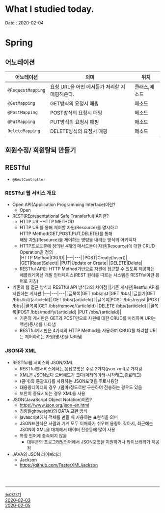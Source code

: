 # What I studied today.
Date : 2020-02-04

# Spring
## 어노테이션
|어노테이션|의미|위치|
|---|---|---|
|`@RequestMapping`|요청 URL을 어떤 메서듣가 처리할 지 매핑해준다.|클래스,메소드|
|`@GetMapping`|GET방식의 요청시 매핑|메소드|
|`@PostMapping`|POST방식의 요청시 매핑|메소드|
|`@PutMapping`|PUT방식의 요청시 매핑|메소드|
|`DeleteMapping`|DELETE방식의 요청시 매핑|메소드|

## 회원수정/ 회원탈퇴 만들기
## RESTful
- `@RestController`
### RESTful 웹 서비스 개요
- Open API(Application Programming Interface)이란?
    - Open 
- REST(REpresentational Safe Transferful) API란?
    - HTTP URI+HTTP METHOD
    - HTTP URI를 통해 제어할 자원(Resource)를 명시하고  
    HTTP Method(GET,POST,PUT,DELETE)를 통해  
    해당 자원(Resource)을 제어하는 명령을 내리는 방식의 아키텍처
    - HTTP프로토콜에 정의된 4개의 메서드들이 자원(Resource)에 대한 CRUD Operation을 정의  
        |HTTP Method|CRUD|
        |---|---|
        |POST|Create(Insert)|
        |GET|Read(Select)|
        |PUT|Update or Create|
        |DELETE|Delete|
    - RESTful API는 HTTP Method기반으로 자원에 접근할 수 있도록 제공하는  
    애플리케이션 개발 인터페이스(REST 원리를 따르는 시스템은 RESTful이란 용어로 지칭)
- 기존의 웹 접근 방식과 RESTful API 방식과의 차이점
    ||기존 게시판|Restful API를 지원하는 게시판
    |---|---|---|
    |글목록|GET /bbs/list |GET /bbs|
    |글읽기|GET /bbs/list/{articleId}| GET /bbs/{articleId}|
    |글목록|POST /bbs/regist |POST /bbs|
    |글목록|GET /bbs/remove/{articleId} |DELETE /bbs/{articleId}|
    |글목록|POST /bbs/modify/{articleId} |PUT /bbs/{articleId}|
    - 기존의 게시판은 GET과 POST만으로 자원에 대한 CRUD를 처리하며 URI는 액션(동사)를 나타냄
    - RESTful게시판은 4가지의 HTTP Method를 사용하여 CRUD를 처리함 URI는 제어하려는 자원(명사)을 나타냄
### JSON과 XML
- RESTful웹 서비스와 JSON/XML
    - RESTful웹서비스에서는 응답포맷은 주로 2가지(json.xml)로 가져감
    - XML은 JSON보다 오버헤드가 크다(메타데이터-시작태그,종료태그)
    - (콤마)와 중괄호{}를 사용하는 JSON포맷을 주로사용함
    - 대용량데이터의 경우 ,(콤마)정도로만 구분하여 전송하는 경우도 있음
    - 보안이 중요시되는 경우 XML을 사용
- JSON(JavaScript Object Notation)이란?
    - https://www.json.org/json-en.html
    - 경량(lightweight)의 DATA 교환 방식
    - javascript에서 객체를 만들 때 사용하는 표현식을 의미
    - JSON표현식은 사람과 기계 모두 이해하기 쉬우며 용량이 작아서, 최근에는 JSON이 XML을 대체해서 데이터 전송등에 많이 사용
    - 특정 언어에 종속되지 않음
        - 대부분의 프로그래밍언어에서 JSON포맷을 지원하거나 라이브러리가 제공됨
- JAVA의 JSON 라이브러리
    - Jackson
    - https://github.com/FasterXML/jackson

<br><br><hr>

[돌아가기](../README.md)  
[2020-02-03](whatIStudied_200203.md)  
[2020-02-05](whatIStudied_200205.md)  














